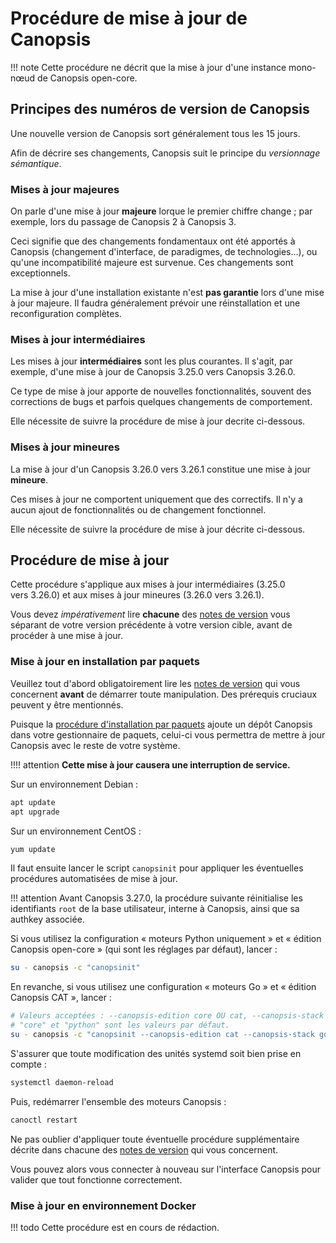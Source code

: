 # Procédure de mise à jour de Canopsis

!!! note
    Cette procédure ne décrit que la mise à jour d'une instance mono-nœud de Canopsis open-core.

## Principes des numéros de version de Canopsis

Une nouvelle version de Canopsis sort généralement tous les 15 jours.

Afin de décrire ses changements, Canopsis suit le principe du *versionnage sémantique*.

### Mises à jour majeures

On parle d'une mise à jour **majeure** lorque le premier chiffre change ; par exemple, lors du passage de Canopsis 2 à Canopsis 3.

Ceci signifie que des changements fondamentaux ont été apportés à Canopsis (changement d'interface, de paradigmes, de technologies…), ou qu'une incompatibilité majeure est survenue. Ces changements sont exceptionnels.

La mise à jour d'une installation existante n'est **pas garantie** lors d'une mise à jour majeure. Il faudra généralement prévoir une réinstallation et une reconfiguration complètes.

### Mises à jour intermédiaires

Les mises à jour **intermédiaires** sont les plus courantes. Il s'agit, par exemple, d'une mise à jour de Canopsis 3.25.0 vers Canopsis 3.26.0.

Ce type de mise à jour apporte de nouvelles fonctionnalités, souvent des corrections de bugs et parfois quelques changements de comportement.

Elle nécessite de suivre la procédure de mise à jour decrite ci-dessous.

### Mises à jour mineures

La mise à jour d'un Canopsis 3.26.0 vers 3.26.1 constitue une mise à jour **mineure**.

Ces mises à jour ne comportent uniquement que des correctifs. Il n'y a aucun ajout de fonctionnalités ou de changement fonctionnel.

Elle nécessite de suivre la procédure de mise à jour décrite ci-dessous.

## Procédure de mise à jour

Cette procédure s'applique aux mises à jour intermédiaires (3.25.0 vers 3.26.0) et aux mises à jour mineures (3.26.0 vers 3.26.1).

Vous devez *impérativement* lire **chacune** des [notes de version](../../index.md) vous séparant de votre version précédente à votre version cible, avant de procéder à une mise à jour.

### Mise à jour en installation par paquets

Veuillez tout d'abord obligatoirement lire les [notes de version](../../index.md) qui vous concernent **avant** de démarrer toute manipulation. Des prérequis cruciaux peuvent y être mentionnés.

Puisque la [procédure d'installation par paquets](../installation/installation-paquets.md) ajoute un dépôt Canopsis dans votre gestionnaire de paquets, celui-ci vous permettra de mettre à jour Canopsis avec le reste de votre système.

!!!! attention
     **Cette mise à jour causera une interruption de service.**

Sur un environnement Debian :
```sh
apt update
apt upgrade
```

Sur un environnement CentOS :
```sh
yum update
```

Il faut ensuite lancer le script `canopsinit` pour appliquer les éventuelles procédures automatisées de mise à jour.

!!! attention
    Avant Canopsis 3.27.0, la procédure suivante réinitialise les identifiants `root` de la base utilisateur, interne à Canopsis, ainsi que sa authkey associée.

Si vous utilisez la configuration « moteurs Python uniquement » et « édition Canopsis open-core » (qui sont les réglages par défaut), lancer :
```sh
su - canopsis -c "canopsinit"
```

En revanche, si vous utilisez une configuration « moteurs Go » et « édition Canopsis CAT », lancer :
```sh
# Valeurs acceptées : --canopsis-edition core OU cat, --canopsis-stack python OU go.
# "core" et "python" sont les valeurs par défaut.
su - canopsis -c "canopsinit --canopsis-edition cat --canopsis-stack go"
```

S'assurer que toute modification des unités systemd soit bien prise en compte :
```sh
systemctl daemon-reload
```

Puis, redémarrer l'ensemble des moteurs Canopsis :
```sh
canoctl restart
```

Ne pas oublier d'appliquer toute éventuelle procédure supplémentaire décrite dans chacune des [notes de version](../../index.md) qui vous concernent.

Vous pouvez alors vous connecter à nouveau sur l'interface Canopsis pour valider que tout fonctionne correctement.

### Mise à jour en environnement Docker

!!! todo
    Cette procédure est en cours de rédaction.
